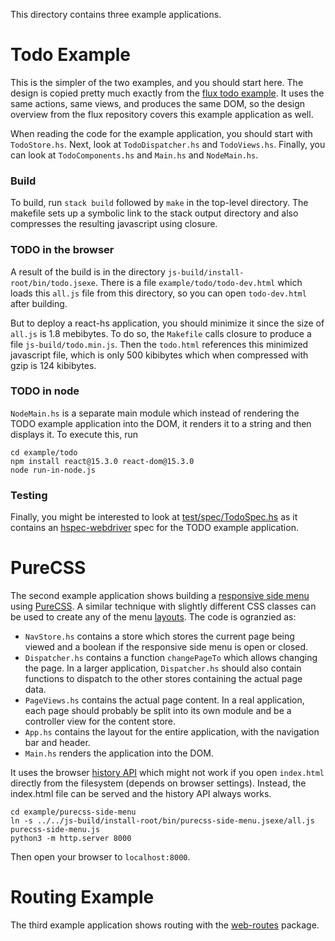 This directory contains three example applications.

# Todo Example

This is the simpler of the two examples, and you should start here.
The design is copied pretty much exactly from the [flux todo
example](https://github.com/facebook/flux/tree/master/examples/flux-todomvc).
It uses the same actions, same views, and produces the same DOM, so
the design overview from the flux repository covers this example
application as well.

When reading the code for the example application, you should start
with `TodoStore.hs`.  Next, look at `TodoDispatcher.hs` and
`TodoViews.hs`.  Finally, you can look at `TodoComponents.hs` and
`Main.hs` and `NodeMain.hs`.

### Build

To build, run `stack build` followed by `make` in the top-level
directory.  The makefile sets up a symbolic link to the stack output
directory and also compresses the resulting javascript using closure.

### TODO in the browser

A result of the build is in the directory
`js-build/install-root/bin/todo.jsexe`.  There is a file
`example/todo/todo-dev.html` which loads this `all.js` file from this
directory, so you can open `todo-dev.html` after building.

But to deploy a react-hs application, you should minimize it since the
size of `all.js` is 1.8 mebibytes.  To do so, the `Makefile` calls
closure to produce a file `js-build/todo.min.js`.  Then the
`todo.html` references this minimized javascript file, which is only
500 kibibytes which when compressed with gzip is 124 kibibytes.

### TODO in node

`NodeMain.hs` is a separate main module which instead of rendering the
TODO example application into the DOM, it renders it to a string and
then displays it.  To execute this, run

~~~
cd example/todo
npm install react@15.3.0 react-dom@15.3.0
node run-in-node.js
~~~

### Testing

Finally, you might be interested to look at
[test/spec/TodoSpec.hs](https://bitbucket.org/wuzzeb/react-flux/src/tip/test/spec/TodoSpec.hs)
as it contains an
[hspec-webdriver](https://hackage.haskell.org/package/hspec-webdriver)
spec for the TODO example application.

# PureCSS

The second example application shows building a [responsive side
menu](http://purecss.io/layouts/side-menu/) using
[PureCSS](http://purecss.io/).  A similar technique with slightly
different CSS classes can be used to create any of the menu
[layouts](http://purecss.io/layouts/).  The code is ogranzied as:

* `NavStore.hs` contains a store which stores the current page being
  viewed and a boolean if the responsive side menu is open or closed.
* `Dispatcher.hs` contains a function `changePageTo` which allows
  changing the page.  In a larger application, `Dispatcher.hs` should
  also contain functions to dispatch to the other stores containing
  the actual page data.
* `PageViews.hs` contains the actual page content.  In a real
  application, each page should probably be split into its own module
  and be a controller view for the content store.
* `App.hs` contains the layout for the entire application, with the
  navigation bar and header.
* `Main.hs` renders the application into the DOM.

It uses the browser [history
API](https://developer.mozilla.org/en-US/docs/Web/API/History_API)
which might not work if you open `index.html` directly from the
filesystem (depends on browser settings).  Instead, the index.html
file can be served and the history API always works.

~~~
cd example/purecss-side-menu
ln -s ../../js-build/install-root/bin/purecss-side-menu.jsexe/all.js purecss-side-menu.js
python3 -m http.server 8000
~~~

Then open your browser to `localhost:8000`.

# Routing Example

The third example application shows routing with the
[web-routes](https://hackage.haskell.org/package/web-routes) package.
